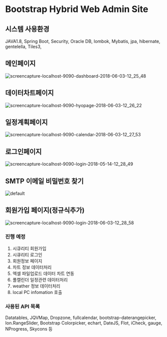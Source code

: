 # Bootstrap Hybrid Web Admin Site
## 시스템 사용환경
JAVA1.8, Spring Boot, Security, Oracle DB, lombok, Mybatis, jpa, hibernate, gentelella, Tiles3,

## 메인페이지
![screencapture-localhost-9090-dashboard-2018-06-03-12_25_48](https://user-images.githubusercontent.com/12209348/40882892-4c4d0a40-672a-11e8-80f8-cdd08ef72e3d.png)

## 데이터차트페이지
![screencapture-localhost-9090-hyopage-2018-06-03-12_26_22](https://user-images.githubusercontent.com/12209348/40882894-5de6cc14-672a-11e8-8f36-c8f9dbb29459.png)

## 일정계획페이지
![screencapture-localhost-9090-calendar-2018-06-03-12_27_53](https://user-images.githubusercontent.com/12209348/40882896-6a31e332-672a-11e8-927c-998ac076acf3.png)

## 로그인페이지
![screencapture-localhost-9090-login-2018-05-14-12_28_49](https://user-images.githubusercontent.com/12209348/39977138-c70af462-5772-11e8-89f5-fd99f96a6de2.png)

## SMTP 이메일 비밀번호 찾기
![default](https://user-images.githubusercontent.com/12209348/40882898-7e6d85c2-672a-11e8-8a32-2b227c267d16.PNG)

## 회원가입 페이지(정규식추가)
![screencapture-localhost-9090-login-2018-06-03-12_28_58](https://user-images.githubusercontent.com/12209348/40882903-981c85fe-672a-11e8-867d-04c158543a2a.png)


### 진행 예정
1. 시큐리티 회원가입
2. 시큐리티 로그인
3. 회원정보 페이지
4. 차트 정보 데이터처리
5. 엑셀 파일업로드 데이터 차트 연동
6. 풀캘린더 일정관련 데이터처리
7. weather 정보 데이터처리
8. local PC infomation 호출


### 사용된 API 목록
Datatables,
JQVMap,
Dropzone,
fullcalendar,
bootstrap-daterangepicker,
Ion.RangeSlider,
Bootstrap Colorpicker,
echart,
DateJS,
Flot,
iCheck,
gauge,
NProgress,
Skycons 등
